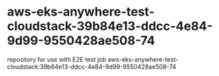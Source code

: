 # aws-eks-anywhere-test-cloudstack-39b84e13-ddcc-4e84-9d99-9550428ae508-74
repository for use with E2E test job aws-eks-anywhere-test-cloudstack:39b84e13-ddcc-4e84-9d99-9550428ae508-74
